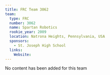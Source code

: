```yaml
---
title: FRC Team 3062
team:
  type: FRC
  number: 3062
  name: Spartan Robotics
  rookie_year: 2009
  location: Natrona Heights, Pennsylvania, USA
  sponsors:
    - St. Joseph High School
  links:
    Website: 
---
```

No content has been added for this team